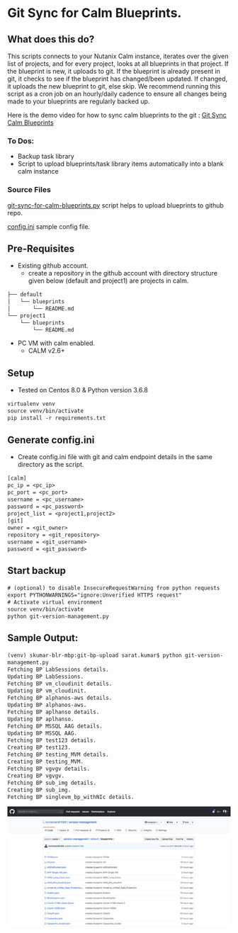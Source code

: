 # Git Sync for Calm Blueprints.

## What does this do?
This scripts connects to your Nutanix Calm instance, iterates over the given list of projects, and for every project, looks at all blueprints in that project. If the blueprint is new, it uploads to git. If the blueprint is already present in git, it checks to see if the blueprint has changed/been updated. If changed, it uploads the new blueprint to git, else skip.
We recommend running this script as a cron job on an hourly/daily cadence to ensure all changes being made to your blueprints are regularly backed up.

Here is the demo video for how to sync calm blueprints to the git : [Git Sync Calm Blueprints](https://www.loom.com/share/0402693c4b114e48b4b979ee0a252e5c)

### To Dos:
* Backup task library
* Script to upload blueprints/task library items automatically into a blank calm instance

### Source Files
[git-sync-for-calm-blueprints.py](https://raw.githubusercontent.com/nutanix/blueprints/master/calm-integrations/git-sync-for-calm-blueprints/git-sync-for-calm-blueprints.py) script helps to upload blueprints to github repo.

[config.ini](https://raw.githubusercontent.com/nutanix/blueprints/master/calm-integrations/git-sync-for-calm-blueprints/config.ini) sample config file.

## Pre-Requisites
* Existing github account.
	* create a repository in the github account with directory structure given below (default and project1) are projects in calm.
```.
├── default
│   └── blueprints
│       └── README.md
└── project1
    └── blueprints
        └── README.md
```

* PC VM with calm enabled.
    * CALM v2.6+

## Setup
* Tested on Centos 8.0 & Python version 3.6.8

```mkdir ~/calm-git-upload && cd ~/calm-git-upload
virtualenv venv
source venv/bin/activate
pip install -r requirements.txt
```

## Generate config.ini
* Create config.ini file with git and calm endpoint details in the same directory as the script.

```
[calm]
pc_ip = <pc_ip>
pc_port = <pc_port>
username = <pc_username>
password = <pc_password>
project_list = <project1,project2>
[git]
owner = <git_owner>
repository = <git_repository>
username = <git_username>
password = <git_password>
```

## Start backup
```
# (optional) to disable InsecureRequestWarning from python requests
export PYTHONWARNINGS="ignore:Unverified HTTPS request"
# Activate virtual environment
source venv/bin/activate
python git-version-management.py
```

## Sample Output:
```
(venv) skumar-blr-mbp:git-bp-upload sarat.kumar$ python git-version-management.py
Fetching BP LabSessions details.
Updating BP LabSessions.
Fetching BP vm_cloudinit details.
Updating BP vm_cloudinit.
Fetching BP alphanos-aws details.
Updating BP alphanos-aws.
Fetching BP aplhanso details.
Updating BP aplhanso.
Fetching BP MSSQL AAG details.
Updating BP MSSQL AAG.
Fetching BP test123 details.
Creating BP test123.
Fetching BP testing_MVM details.
Creating BP testing_MVM.
Fetching BP vgvgv details.
Creating BP vgvgv.
Fetching BP sub_img details.
Creating BP sub_img.
Fetching BP singlevm_bp_withNIc details.
```

![](Screenshots/github_output.png)
